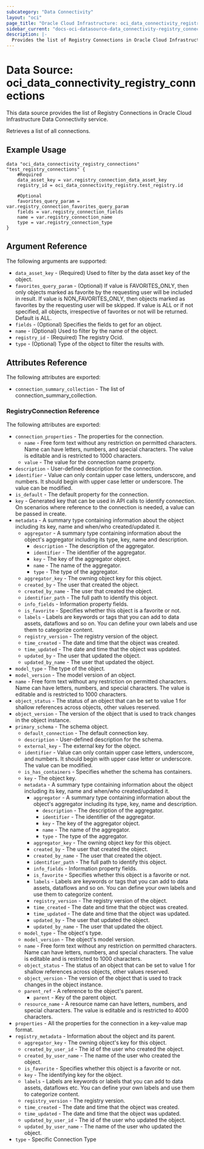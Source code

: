 ```yaml
---
subcategory: "Data Connectivity"
layout: "oci"
page_title: "Oracle Cloud Infrastructure: oci_data_connectivity_registry_connections"
sidebar_current: "docs-oci-datasource-data_connectivity-registry_connections"
description: |-
  Provides the list of Registry Connections in Oracle Cloud Infrastructure Data Connectivity service
---
```


# Data Source: oci_data_connectivity_registry_connections
This data source provides the list of Registry Connections in Oracle Cloud Infrastructure Data Connectivity service.

Retrieves a list of all connections.

## Example Usage

```hcl
data "oci_data_connectivity_registry_connections" "test_registry_connections" {
	#Required
	data_asset_key = var.registry_connection_data_asset_key
	registry_id = oci_data_connectivity_registry.test_registry.id

	#Optional
	favorites_query_param = var.registry_connection_favorites_query_param
	fields = var.registry_connection_fields
	name = var.registry_connection_name
	type = var.registry_connection_type
}
```

## Argument Reference

The following arguments are supported:

* `data_asset_key` - (Required) Used to filter by the data asset key of the object.
* `favorites_query_param` - (Optional) If value is FAVORITES_ONLY, then only objects marked as favorite by the requesting user will be included in result. If value is NON_FAVORITES_ONLY, then objects marked as favorites by the requesting user will be skipped. If value is ALL or if not specified, all objects, irrespective of favorites or not will be returned. Default is ALL.
* `fields` - (Optional) Specifies the fields to get for an object.
* `name` - (Optional) Used to filter by the name of the object.
* `registry_id` - (Required) The registry Ocid.
* `type` - (Optional) Type of the object to filter the results with.


## Attributes Reference

The following attributes are exported:

* `connection_summary_collection` - The list of connection_summary_collection.

### RegistryConnection Reference

The following attributes are exported:

* `connection_properties` - The properties for the connection.
	* `name` - Free form text without any restriction on permitted characters. Name can have letters, numbers, and special characters. The value is editable and is restricted to 1000 characters.
	* `value` - The value for the connection name property.
* `description` - User-defined description for the connection.
* `identifier` - Value can only contain upper case letters, underscore, and numbers. It should begin with upper case letter or underscore. The value can be modified.
* `is_default` - The default property for the connection.
* `key` - Generated key that can be used in API calls to identify connection. On scenarios where reference to the connection is needed, a value can be passed in create.
* `metadata` - A summary type containing information about the object including its key, name and when/who created/updated it.
	* `aggregator` - A summary type containing information about the object's aggregator including its type, key, name and description.
		* `description` - The description of the aggregator.
		* `identifier` - The identifier of the aggregator.
		* `key` - The key of the aggregator object.
		* `name` - The name of the aggregator.
		* `type` - The type of the aggregator.
	* `aggregator_key` - The owning object key for this object.
	* `created_by` - The user that created the object.
	* `created_by_name` - The user that created the object.
	* `identifier_path` - The full path to identify this object.
	* `info_fields` - Information property fields.
	* `is_favorite` - Specifies whether this object is a favorite or not.
	* `labels` - Labels are keywords or tags that you can add to data assets, dataflows and so on. You can define your own labels and use them to categorize content.
	* `registry_version` - The registry version of the object.
	* `time_created` - The date and time that the object was created.
	* `time_updated` - The date and time that the object was updated.
	* `updated_by` - The user that updated the object.
	* `updated_by_name` - The user that updated the object.
* `model_type` - The type of the object.
* `model_version` - The model version of an object.
* `name` - Free form text without any restriction on permitted characters. Name can have letters, numbers, and special characters. The value is editable and is restricted to 1000 characters.
* `object_status` - The status of an object that can be set to value 1 for shallow references across objects, other values reserved.
* `object_version` - The version of the object that is used to track changes in the object instance.
* `primary_schema` - The schema object.
	* `default_connection` - The default connection key.
	* `description` - User-defined description for the schema.
	* `external_key` - The external key for the object.
	* `identifier` - Value can only contain upper case letters, underscore, and numbers. It should begin with upper case letter or underscore. The value can be modified.
	* `is_has_containers` - Specifies whether the schema has containers.
	* `key` - The object key.
	* `metadata` - A summary type containing information about the object including its key, name and when/who created/updated it.
		* `aggregator` - A summary type containing information about the object's aggregator including its type, key, name and description.
			* `description` - The description of the aggregator.
			* `identifier` - The identifier of the aggregator.
			* `key` - The key of the aggregator object.
			* `name` - The name of the aggregator.
			* `type` - The type of the aggregator.
		* `aggregator_key` - The owning object key for this object.
		* `created_by` - The user that created the object.
		* `created_by_name` - The user that created the object.
		* `identifier_path` - The full path to identify this object.
		* `info_fields` - Information property fields.
		* `is_favorite` - Specifies whether this object is a favorite or not.
		* `labels` - Labels are keywords or tags that you can add to data assets, dataflows and so on. You can define your own labels and use them to categorize content.
		* `registry_version` - The registry version of the object.
		* `time_created` - The date and time that the object was created.
		* `time_updated` - The date and time that the object was updated.
		* `updated_by` - The user that updated the object.
		* `updated_by_name` - The user that updated the object.
	* `model_type` - The object's type.
	* `model_version` - The object's model version.
	* `name` - Free form text without any restriction on permitted characters. Name can have letters, numbers, and special characters. The value is editable and is restricted to 1000 characters.
	* `object_status` - The status of an object that can be set to value 1 for shallow references across objects, other values reserved.
	* `object_version` - The version of the object that is used to track changes in the object instance.
	* `parent_ref` - A reference to the object's parent.
		* `parent` - Key of the parent object.
	* `resource_name` - A resource name can have letters, numbers, and special characters. The value is editable and is restricted to 4000 characters.
* `properties` - All the properties for the connection in a key-value map format.
* `registry_metadata` - Information about the object and its parent.
	* `aggregator_key` - The owning object's key for this object.
	* `created_by_user_id` - The id of the user who created the object.
	* `created_by_user_name` - The name of the user who created the object.
	* `is_favorite` - Specifies whether this object is a favorite or not.
	* `key` - The identifying key for the object.
	* `labels` - Labels are keywords or labels that you can add to data assets, dataflows etc. You can define your own labels and use them to categorize content.
	* `registry_version` - The registry version.
	* `time_created` - The date and time that the object was created.
	* `time_updated` - The date and time that the object was updated.
	* `updated_by_user_id` - The id of the user who updated the object.
	* `updated_by_user_name` - The name of the user who updated the object.
* `type` - Specific Connection Type

